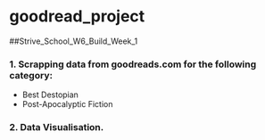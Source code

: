 # goodread_project
##Strive_School_W6_Build_Week_1

### 1. Scrapping data from goodreads.com for the following category:
* Best Destopian
* Post-Apocalyptic Fiction

### 2. Data Visualisation.


